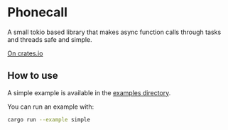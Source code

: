 # Phonecall

A small tokio based library that makes async function calls through tasks and threads safe and simple.

[On crates.io](https://crates.io/crates/phonecall)


## How to use
A simple example is available in the [examples directory](https://github.com/Dewyer/phonecall/blob/main/examples/simple.rs).

You can run an example with:
```bash
cargo run --example simple
```
